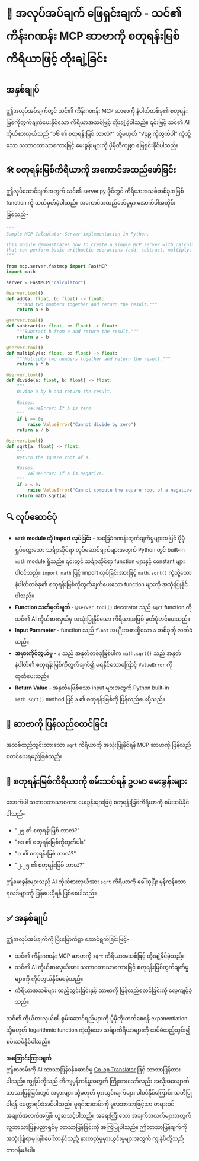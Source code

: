 <!--
CO_OP_TRANSLATOR_METADATA:
{
  "original_hash": "e9490aedc71f99bc774af57b207a7adb",
  "translation_date": "2025-07-13T21:55:46+00:00",
  "source_file": "03-GettingStarted/07-aitk/solution/README.md",
  "language_code": "my"
}
-->
# 📘 အလုပ်အပ်ချက် ဖြေရှင်းချက် - သင်၏ ကိန်းဂဏန်း MCP ဆာဗာကို စတုရန်းမြစ်ကိရိယာဖြင့် တိုးချဲ့ခြင်း

## အနှစ်ချုပ်  
ဤအလုပ်အပ်ချက်တွင် သင်၏ ကိန်းဂဏန်း MCP ဆာဗာကို နံပါတ်တစ်ခု၏ စတုရန်းမြစ်ကိုတွက်ချက်ပေးနိုင်သော ကိရိယာအသစ်ဖြင့် တိုးချဲ့ခဲ့ပါသည်။ ၎င်းဖြင့် သင်၏ AI ကိုယ်စားလှယ်သည် "၁၆ ၏ စတုရန်းမြစ် ဘာလဲ?" သို့မဟုတ် "√၄၉ ကိုတွက်ပါ" ကဲ့သို့သော သဘာဝဘာသာစကားဖြင့် မေးခွန်းများကို ပိုမိုတိကျစွာ ဖြေရှင်းနိုင်ပါသည်။

## 🛠️ စတုရန်းမြစ်ကိရိယာကို အကောင်အထည်ဖော်ခြင်း  
ဤလုပ်ဆောင်ချက်အတွက် သင်၏ server.py ဖိုင်တွင် ကိရိယာအသစ်တစ်ခုအဖြစ် function ကို သတ်မှတ်ခဲ့ပါသည်။ အကောင်အထည်ဖော်မှုမှာ အောက်ပါအတိုင်းဖြစ်သည်-

```python
"""
Sample MCP Calculator Server implementation in Python.

This module demonstrates how to create a simple MCP server with calculator tools
that can perform basic arithmetic operations (add, subtract, multiply, divide).
"""

from mcp.server.fastmcp import FastMCP
import math

server = FastMCP("calculator")

@server.tool()
def add(a: float, b: float) -> float:
    """Add two numbers together and return the result."""
    return a + b

@server.tool()
def subtract(a: float, b: float) -> float:
    """Subtract b from a and return the result."""
    return a - b

@server.tool()
def multiply(a: float, b: float) -> float:
    """Multiply two numbers together and return the result."""
    return a * b

@server.tool()
def divide(a: float, b: float) -> float:
    """
    Divide a by b and return the result.
    
    Raises:
        ValueError: If b is zero
    """
    if b == 0:
        raise ValueError("Cannot divide by zero")
    return a / b

@server.tool()
def sqrt(a: float) -> float:
    """
    Return the square root of a.

    Raises:
        ValueError: If a is negative.
    """
    if a < 0:
        raise ValueError("Cannot compute the square root of a negative number.")
    return math.sqrt(a)
```

## 🔍 လုပ်ဆောင်ပုံ  
- **`math` module ကို import လုပ်ခြင်း** - အခြေခံဂဏန်းတွက်ချက်မှုများအပြင် ပိုမိုရှုပ်ထွေးသော သင်္ချာဆိုင်ရာ လုပ်ဆောင်ချက်များအတွက် Python တွင် built-in `math` module ရှိသည်။ ၎င်းတွင် သင်္ချာဆိုင်ရာ function များနှင့် constant များပါဝင်သည်။ `import math` ဖြင့် import လုပ်ခြင်းအားဖြင့် `math.sqrt()` ကဲ့သို့သော နံပါတ်တစ်ခု၏ စတုရန်းမြစ်ကိုတွက်ချက်ပေးသော function များကို အသုံးပြုနိုင်ပါသည်။  
- **Function သတ်မှတ်ချက်** - `@server.tool()` decorator သည် `sqrt` function ကို သင်၏ AI ကိုယ်စားလှယ်မှ အသုံးပြုနိုင်သော ကိရိယာအဖြစ် မှတ်ပုံတင်ပေးသည်။  
- **Input Parameter** - function သည် `float` အမျိုးအစားရှိသော `a` တစ်ခုကို လက်ခံသည်။  
- **အမှားကိုင်တွယ်မှု** - `a` သည် အနုတ်တစ်ခုဖြစ်ပါက `math.sqrt()` သည် အနုတ်နံပါတ်၏ စတုရန်းမြစ်ကိုတွက်ချက်၍ မရနိုင်သောကြောင့် `ValueError` ကို ထုတ်ပေးသည်။  
- **Return Value** - အနုတ်မဖြစ်သော input များအတွက် Python built-in `math.sqrt()` method ဖြင့် `a` ၏ စတုရန်းမြစ်ကို ပြန်လည်ပေးပို့သည်။  

## 🔄 ဆာဗာကို ပြန်လည်စတင်ခြင်း  
အသစ်ထည့်သွင်းထားသော `sqrt` ကိရိယာကို အသုံးပြုနိုင်ရန် MCP ဆာဗာကို ပြန်လည်စတင်ပေးရမည်ဖြစ်သည်။

## 💬 စတုရန်းမြစ်ကိရိယာကို စမ်းသပ်ရန် ဥပမာ မေးခွန်းများ  
အောက်ပါ သဘာဝဘာသာစကား မေးခွန်းများဖြင့် စတုရန်းမြစ်ကိရိယာကို စမ်းသပ်နိုင်ပါသည်-  

- "၂၅ ၏ စတုရန်းမြစ် ဘာလဲ?"  
- "၈၁ ၏ စတုရန်းမြစ်ကိုတွက်ပါ။"  
- "၀ ၏ စတုရန်းမြစ် ဘာလဲ?"  
- "၂.၂၅ ၏ စတုရန်းမြစ် ဘာလဲ?"  

ဤမေးခွန်းများသည် AI ကိုယ်စားလှယ်အား `sqrt` ကိရိယာကို ခေါ်ယူပြီး မှန်ကန်သော ရလဒ်များကို ပြန်ပေးပို့ရန် ဖြစ်စေပါသည်။

## ✅ အနှစ်ချုပ်  
ဤအလုပ်အပ်ချက်ကို ပြီးမြောက်စွာ ဆောင်ရွက်ခြင်းဖြင့်-  

- သင်၏ ကိန်းဂဏန်း MCP ဆာဗာကို `sqrt` ကိရိယာအသစ်ဖြင့် တိုးချဲ့နိုင်ခဲ့သည်။  
- သင်၏ AI ကိုယ်စားလှယ်အား သဘာဝဘာသာစကားဖြင့် စတုရန်းမြစ်တွက်ချက်မှုများကို ကိုင်တွယ်နိုင်စေခဲ့သည်။  
- ကိရိယာအသစ်များ ထည့်သွင်းခြင်းနှင့် ဆာဗာကို ပြန်လည်စတင်ခြင်းကို လေ့ကျင့်ခဲ့သည်။  

သင်၏ ကိုယ်စားလှယ်၏ စွမ်းဆောင်ရည်များကို ပိုမိုတိုးတက်စေရန် exponentiation သို့မဟုတ် logarithmic function ကဲ့သို့သော သင်္ချာကိရိယာများကို ထပ်မံထည့်သွင်း၍ စမ်းသပ်နိုင်ပါသည်။

**အကြောင်းကြားချက်**  
ဤစာတမ်းကို AI ဘာသာပြန်ဝန်ဆောင်မှု [Co-op Translator](https://github.com/Azure/co-op-translator) ဖြင့် ဘာသာပြန်ထားပါသည်။ ကျွန်ုပ်တို့သည် တိကျမှန်ကန်မှုအတွက် ကြိုးစားသော်လည်း အလိုအလျောက် ဘာသာပြန်ခြင်းတွင် အမှားများ သို့မဟုတ် မှားယွင်းချက်များ ပါဝင်နိုင်ကြောင်း သတိပြုပါရန် မေတ္တာရပ်ခံအပ်ပါသည်။ မူရင်းစာတမ်းကို မူလဘာသာဖြင့်သာ တရားဝင်အချက်အလက်အဖြစ် ယူဆသင့်ပါသည်။ အရေးကြီးသော အချက်အလက်များအတွက် လူ့ဘာသာပြန်ပညာရှင်မှ ဘာသာပြန်ခြင်းကို အကြံပြုပါသည်။ ဤဘာသာပြန်ချက်ကို အသုံးပြုရာမှ ဖြစ်ပေါ်လာနိုင်သည့် နားလည်မှုမှားယွင်းမှုများအတွက် ကျွန်ုပ်တို့သည် တာဝန်မခံပါ။